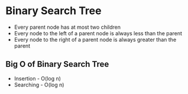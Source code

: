 # Binary Search Tree

* Every parent node has at most two children
* Every node to the left of a parent node is always less than the parent
* Every node to the right of a parent node is always greater than the parent

## Big O of Binary Search Tree

* Insertion - O(log n)
* Searching - O(log n)
